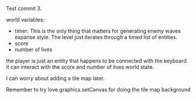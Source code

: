 Test commit 3.

world variables:
- timer: This is the only thing that matters for generating enemy waves expanse style. The level just iterates through a timed list of entities. 
- score
- number of lives

the player is just an entity that happens to be connected with the keyboard. it can interact with the score and number of lives world state. 

I can worry about adding a tile map later.

Remember to try love.graphics.setCanvas for doing the tile map background